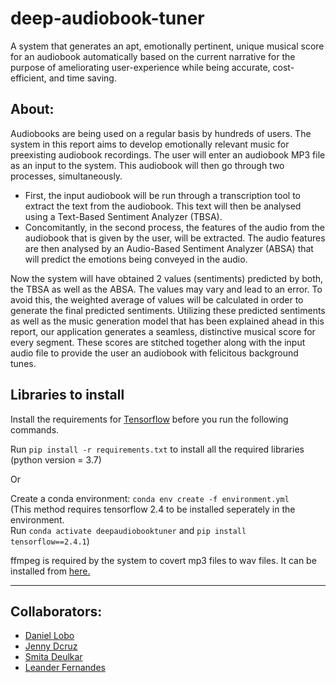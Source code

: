 # deep-audiobook-tuner

A system that generates an apt, emotionally pertinent, unique musical score for an audiobook automatically based on the current narrative for the purpose of ameliorating user-experience while being accurate, cost-efficient, and time saving.

## **About:**
Audiobooks are being used on a regular basis by hundreds of users. The system in this report aims to develop emotionally relevant music for preexisting audiobook recordings. The user will enter an audiobook MP3 file as an input to the system. This audiobook will then go through two processes, simultaneously. 

*   First, the input audiobook will be run through a transcription tool to extract the text from the audiobook. This text will then be analysed using a Text-Based Sentiment Analyzer (TBSA).  
*   Concomitantly, in the second process, the features of the audio from the audiobook that is given by the user, will be extracted. The audio features are then analysed by an Audio-Based Sentiment Analyzer (ABSA) that will predict the emotions being conveyed in the audio. 

Now the system will have obtained 2 values (sentiments) predicted by both, the TBSA as well as the ABSA. The values may vary and lead to an error. To avoid this, the weighted average of values will be calculated in order to generate the  final predicted sentiments. Utilizing these predicted sentiments as well as the music generation model that has been explained ahead in this report, our application generates a seamless, distinctive musical score for every segment. These scores are stitched together along with the input audio file to provide the user an audiobook with felicitous background tunes.

## Libraries to install

Install the requirements for [Tensorflow](https://www.tensorflow.org/install) before you run the following commands.

Run `pip install -r requirements.txt` to install all the required libraries (python version = 3.7) 

Or   

Create a conda environment: `conda env create -f environment.yml`  
(This method requires tensorflow 2.4 to be installed seperately in the environment.  
Run `conda activate deepaudiobooktuner` and `pip install tensorflow==2.4.1`)


ffmpeg is required by the system to covert mp3 files to wav files. It can be installed from [here.](https://www.ffmpeg.org/download.html)

---


## **Collaborators:**


*   [Daniel Lobo](https://github.com/danlobo1999)
*   [Jenny Dcruz](https://github.com/jendcruz22)
*   [Smita Deulkar](https://github.com/smita3199)
*   [Leander Fernandes](https://github.com/fernandeslder)

